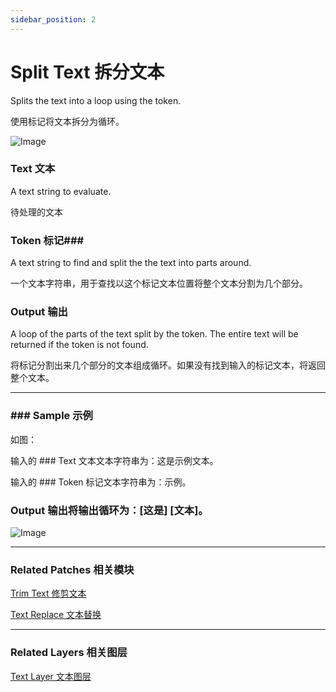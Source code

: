 ```yaml
---
sidebar_position: 2
---
```


# Split Text 拆分文本

Splits the text into a loop using the token.

使用标记将文本拆分为循环。

![Image](https://s3.us-west-2.amazonaws.com/secure.notion-static.com/72278616-ab25-4904-8785-7c72e1748624/Untitled.png?X-Amz-Algorithm=AWS4-HMAC-SHA256&X-Amz-Content-Sha256=UNSIGNED-PAYLOAD&X-Amz-Credential=AKIAT73L2G45EIPT3X45%2F20220602%2Fus-west-2%2Fs3%2Faws4_request&X-Amz-Date=20220602T180045Z&X-Amz-Expires=86400&X-Amz-Signature=da54886bdc1fcfbb6be0e2b52f2167f2e2071a46e2fab286409b1614967c2d10&X-Amz-SignedHeaders=host&response-content-disposition=filename%20%3D%22Untitled.png%22&x-id=GetObject)

### Text 文本

A text string to evaluate.

待处理的文本

### Token 标记### 

A text string to find and split the the text into parts around.

一个文本字符串，用于查找以这个标记文本位置将整个文本分割为几个部分。

### Output 输出

A loop of the parts of the text split by the token. The entire text will be returned if the token is not found.

将标记分割出来几个部分的文本组成循环。如果没有找到输入的标记文本，将返回整个文本。

------

### ### Sample  示例

如图：

输入的 ### Text 文本文本字符串为：这是示例文本。

输入的 ### Token 标记文本字符串为：示例。

### Output 输出将输出循环为：[这是] [文本]。

![Image](https://s3.us-west-2.amazonaws.com/secure.notion-static.com/f2f87f86-ffb6-465e-939e-cba59253ed79/Untitled.png?X-Amz-Algorithm=AWS4-HMAC-SHA256&X-Amz-Content-Sha256=UNSIGNED-PAYLOAD&X-Amz-Credential=AKIAT73L2G45EIPT3X45%2F20220602%2Fus-west-2%2Fs3%2Faws4_request&X-Amz-Date=20220602T180052Z&X-Amz-Expires=86400&X-Amz-Signature=fa08ccb462ea472379fb353fc80e129a3c3ab624d9c7738df3e4ff451b611118&X-Amz-SignedHeaders=host&response-content-disposition=filename%20%3D%22Untitled.png%22&x-id=GetObject)

------

### Related Patches 相关模块

[Trim Text 修剪文本](./Trim%20Text.md)

[Text Replace 文本替换](./Text%20Replace.md)

------

### Related Layers 相关图层

[Text Layer 文本图层](./../Layer/Text%20Layer.md)
